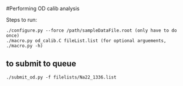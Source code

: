 
#Performing OD calib analysis 


Steps to run:
```
./configure.py --force /path/sampleDataFile.root (only have to do once)
./macro.py od_calib.C fileList.list (for optional arguements, ./macro.py -h)

```
## to submit to queue ##
```
./submit_od.py -f filelists/Na22_1336.list
```